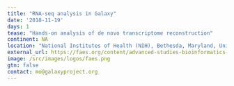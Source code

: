 ```yaml
---
title: "RNA-seq analysis in Galaxy"
date: '2018-11-19'
days: 1
tease: "Hands-on analysis of de novo transcriptome reconstruction"
continent: NA
location: "National Institutes of Health (NIH), Bethesda, Maryland, United States"
external_url: https://faes.org/content/advanced-studies-bioinformatics-and-data-science
image: /src/images/logos/faes.png
gtn: false
contact: mo@galaxyproject.org
---
```

